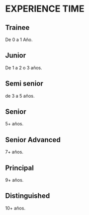 # EXPERIENCE TIME

## Trainee

De 0 a 1 Año.

## Junior

De 1 a 2 o 3 años.

## Semi senior

de 3 a 5 años.

## Senior

5+ años.

## Senior Advanced

7+ años.

## Principal

9+ años.

## Distinguished

10+ años.
					
